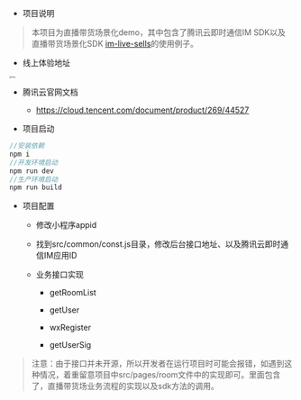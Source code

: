 - 项目说明

> 本项目为直播带货场景化demo，其中包含了腾讯云即时通信IM SDK以及直播带货场景化SDK [im-live-sells](https://www.npmjs.com/package/im-live-sells)的使用例子。

- 线上体验地址

<img src="https://main.qcloudimg.com/raw/17a62d60c914556479f2c188641fb2f0.png" alt="img" style="zoom:25%;" />

- 腾讯云官网文档
  - https://cloud.tencent.com/document/product/269/44527

- 项目启动

```javascript
//安装依赖
npm i
//开发环境启动
npm run dev
//生产环境启动
npm run build
```

- 项目配置

  - 修改小程序appid

  - 找到src/common/const.js目录，修改后台接口地址、以及腾讯云即时通信IM应用ID

  - 业务接口实现

    - getRoomList

    - getUser
    - wxRegister
    - getUserSig

> 注意：由于接口并未开源，所以开发者在运行项目时可能会报错，如遇到这种情况，着重留意项目中src/pages/room文件中的实现即可。里面包含了，直播带货场业务流程的实现以及sdk方法的调用。